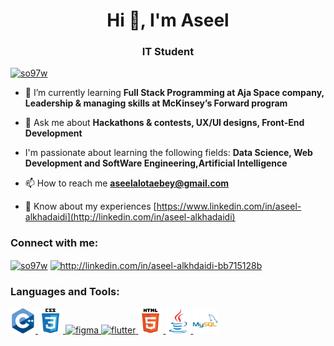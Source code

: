 <h1 align="center">Hi 👋, I'm Aseel</h1>
<h3 align="center">IT Student</h3>

<p align="left"> <a href="https://twitter.com/so97w" target="blank"><img src="https://img.shields.io/twitter/follow/so97w?logo=twitter&style=for-the-badge" alt="so97w" /></a> </p>

- 🌱 I’m currently learning **Full Stack Programming at Aja Space company, Leadership & managing skills at McKinsey’s Forward program**

- 💬 Ask me about **Hackathons & contests, UX/UI designs, Front-End Development**

- I'm passionate about learning the following fields: **Data Science, Web Development and SoftWare Engineering,Artificial Intelligence**
  
- 📫 How to reach me **aseelalotaebey@gmail.com**

- 📄 Know about my experiences [https://www.linkedin.com/in/aseel-alkhadaidi](http://linkedin.com/in/aseel-alkhadaidi)

<h3 align="left">Connect with me:</h3>
<p align="left">
<a href="https://twitter.com/so97w" target="blank"><img align="center" src="https://raw.githubusercontent.com/rahuldkjain/github-profile-readme-generator/master/src/images/icons/Social/twitter.svg" alt="so97w" height="30" width="40" /></a>
<a href="https://linkedin.com/in/http://linkedin.com/in/aseel-alkhadaidi" target="blank"><img align="center" src="https://raw.githubusercontent.com/rahuldkjain/github-profile-readme-generator/master/src/images/icons/Social/linked-in-alt.svg" alt="http://linkedin.com/in/aseel-alkhdaidi-bb715128b" height="30" width="40" /></a>
</p>

<h3 align="left">Languages and Tools:</h3>
<p align="left"> <a href="https://www.w3schools.com/cpp/" target="_blank" rel="noreferrer"> <img src="https://raw.githubusercontent.com/devicons/devicon/master/icons/cplusplus/cplusplus-original.svg" alt="cplusplus" width="40" height="40"/> </a> <a href="https://www.w3schools.com/css/" target="_blank" rel="noreferrer"> <img src="https://raw.githubusercontent.com/devicons/devicon/master/icons/css3/css3-original-wordmark.svg" alt="css3" width="40" height="40"/> </a> <a href="https://www.figma.com/" target="_blank" rel="noreferrer"> <img src="https://www.vectorlogo.zone/logos/figma/figma-icon.svg" alt="figma" width="40" height="40"/> </a> <a href="https://flutter.dev" target="_blank" rel="noreferrer"> <img src="https://www.vectorlogo.zone/logos/flutterio/flutterio-icon.svg" alt="flutter" width="40" height="40"/> </a> <a href="https://www.w3.org/html/" target="_blank" rel="noreferrer"> <img src="https://raw.githubusercontent.com/devicons/devicon/master/icons/html5/html5-original-wordmark.svg" alt="html5" width="40" height="40"/> </a> <a href="https://www.java.com" target="_blank" rel="noreferrer"> <img src="https://raw.githubusercontent.com/devicons/devicon/master/icons/java/java-original.svg" alt="java" width="40" height="40"/> </a> <a href="https://www.mysql.com/" target="_blank" rel="noreferrer"> <img src="https://raw.githubusercontent.com/devicons/devicon/master/icons/mysql/mysql-original-wordmark.svg" alt="mysql" width="40" height="40"/> </a> </p>
